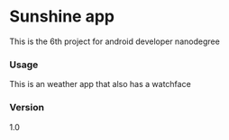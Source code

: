 # Sunshine app

This is the 6th project for android developer nanodegree

### Usage
This is an weather app that also has a watchface

### Version
1.0

